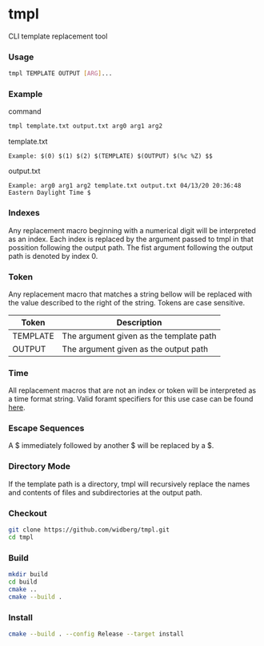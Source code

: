 # tmpl
CLI template replacement tool

### Usage
```sh
tmpl TEMPLATE OUTPUT [ARG]...
```

### Example
command
```sh
tmpl template.txt output.txt arg0 arg1 arg2
```

template.txt
```plain_text
Example: $(0) $(1) $(2) $(TEMPLATE) $(OUTPUT) $(%c %Z) $$
```

output.txt
```plain_text
Example: arg0 arg1 arg2 template.txt output.txt 04/13/20 20:36:48 Eastern Daylight Time $
```
### Indexes
Any replacement macro beginning with a numerical digit will be interpreted as an index. Each index is replaced by the argument passed to tmpl in that possition following the output path. The fist argument following the output path is denoted by index 0.

### Token
Any replacement macro that matches a string bellow will be replaced with the value described to the right of the string. Tokens are case sensitive.

| Token | Description |
| --- | --- |
|TEMPLATE | The argument given as the template path |
| OUTPUT | The argument given as the output path |

### Time
All replacement macros that are not an index or token will be interpreted as a time format string. Valid foramt specifiers for this use case can be found [here](http://www.cplusplus.com/reference/ctime/strftime/).

### Escape Sequences
A $ immediately followed by another $ will be replaced by a $.

### Directory Mode
If the template path is a directory, tmpl will recursively replace the names and contents of files and subdirectories at the output path.

### Checkout

```sh
git clone https://github.com/widberg/tmpl.git
cd tmpl
```

### Build
```sh
mkdir build
cd build
cmake ..
cmake --build .
```

### Install
```sh
cmake --build . --config Release --target install
```
